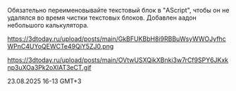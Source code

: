 Обязательно переименовывайте текстовый блок в "AScript", чтобы он не удалялся во время чистки текстовых блоков.
Добавлен аадон небольшого калькулятора.

https://3dtoday.ru/upload/posts/main/GkBFUKBbH8i9RBBuWsyWWOJyfhcWPnC4UYoQEWCTe49QiY5ZJ0.png

https://3dtoday.ru/upload/posts/main/OVtwUSXQikXBnki3w7rCf9SPY6JKxknp3uXOa3Pk2oXlAT3eCT.gif

23.08.2025 16-13  GMT+3
